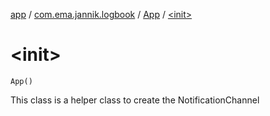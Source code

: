 [app](../../index.md) / [com.ema.jannik.logbook](../index.md) / [App](index.md) / [&lt;init&gt;](./-init-.md)

# &lt;init&gt;

`App()`

This class is a helper class to create the NotificationChannel

